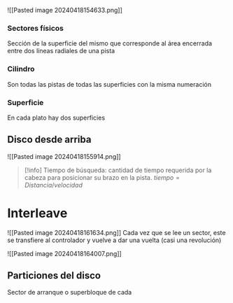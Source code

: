 ![[Pasted image 20240418154633.png]]
### Sectores físicos
Sección de la superficie del mismo que corresponde al área encerrada entre dos líneas radiales de una pista 
### Cilindro
Son todas las pistas de todas las superficies con la misma numeración
### Superficie
En cada plato hay dos superficies
## Disco desde arriba
![[Pasted image 20240418155914.png]]
>[!info]
>Tiempo de búsqueda: cantidad de tiempo requerida por la cabeza para posicionar su brazo en la pista. 
>$tiempo = Distancia/velocidad$

# Interleave
![[Pasted image 20240418161634.png]]
Cada vez que se lee un sector, este se transfiere al controlador y vuelve a dar una vuelta (casi una revolución)

![[Pasted image 20240418164007.png]]
## Particiones del disco
Sector de arranque o superbloque de cada

